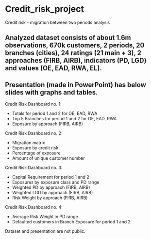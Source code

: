 # Credit_risk_project
Credit risk - migration between two periods analysis

## Analyzed dataset consists of about 1.6m observations,  670k customers, 2 periods, 20 branches (cities), 24 ratings (21 main + 3), 2 approaches (FIRB, AIRB), indicators (PD, LGD) and values (OE, EAD, RWA, EL).

## Presentation (made in PowerPoint) has below slides with graphs and tables.

Credit Risk Dashboard no. 1:
-	Totals for period 1 and 2 for OE, EAD, RWA
-	Top 5 Branches for period 1 and 2 for OE, EAD, RWA
-	Exposure by approach (FIRB, AIRB)
  
Credit Risk Dashboard no. 2:
-	Migration matrix
-	Exposure by credit risk
-	Percentage of exposure
-	Amount of unique customer number
  
Credit Risk Dashboard no. 3:
-	Capital Requirement for period 1 and 2
-	Exposures by exposure class and PD range
-	Weighted PD by approach (FIRB, AIRB)
-	Weighted LGD by approach (FIRB, AIRB)
-	Risk Weight by approach (FIRB, AIRB)
  
Credit Risk Dashboard no. 4:
-	Average Risk Weight in PD range
-	Defaulted customers in Branch Exposure for period 1 and 2

Dataset and presentation are not public.
